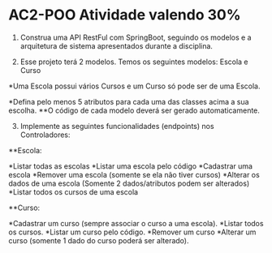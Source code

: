 # AC2-POO       Atividade valendo 30%

1. Construa uma API RestFul com SpringBoot, seguindo os modelos e a arquitetura de sistema apresentados durante a disciplina. 

2. Esse projeto terá 2 modelos. Temos os seguintes modelos: Escola e Curso

  *Uma Escola possui vários Cursos e um Curso só pode ser de uma Escola.

  *Defina pelo menos 5 atributos para cada uma das classes acima a sua escolha. 
    **O código de cada modelo deverá ser gerado automaticamente. 

3. Implemente as seguintes funcionalidades (endpoints) nos Controladores:

**Escola:

  *Listar todas as escolas
  *Listar uma escola pelo código
  *Cadastrar uma escola
  *Remover uma escola (somente se ela não tiver cursos)
  *Alterar os dados de uma escola (Somente 2 dados/atributos podem ser alterados)
  *Listar todos os cursos de uma escola
  
**Curso:

  *Cadastrar um curso (sempre associar o curso a uma escola).
  *Listar todos os cursos.
  *Listar um curso pelo código.
  *Remover um curso
  *Alterar um curso (somente 1 dado do curso poderá ser alterado).
